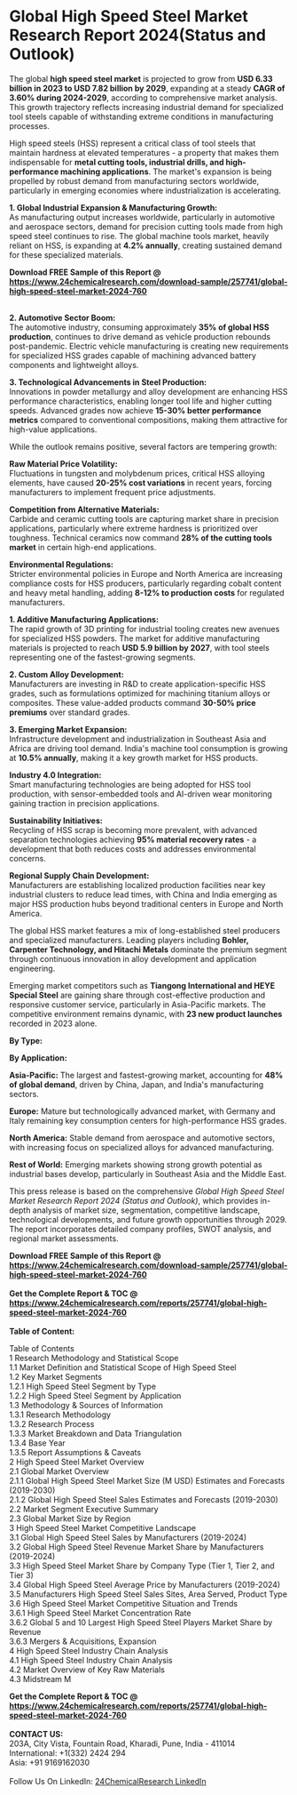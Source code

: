 <h1>Global High Speed Steel Market Research Report 2024(Status and Outlook)</h1><p>The global <strong>high speed steel market</strong> is projected to grow from <strong>USD 6.33 billion in 2023 to USD 7.82 billion by 2029</strong>, expanding at a steady <strong>CAGR of 3.60% during 2024-2029</strong>, according to comprehensive market analysis. This growth trajectory reflects increasing industrial demand for specialized tool steels capable of withstanding extreme conditions in manufacturing processes.</p><p>High speed steels (HSS) represent a critical class of tool steels that maintain hardness at elevated temperatures - a property that makes them indispensable for <strong>metal cutting tools, industrial drills, and high-performance machining applications</strong>. The market's expansion is being propelled by robust demand from manufacturing sectors worldwide, particularly in emerging economies where industrialization is accelerating.</p><p><strong>1. Global Industrial Expansion &amp; Manufacturing Growth:</strong><br>
As manufacturing output increases worldwide, particularly in automotive and aerospace sectors, demand for precision cutting tools made from high speed steel continues to rise. The global machine tools market, heavily reliant on HSS, is expanding at <strong>4.2% annually</strong>, creating sustained demand for these specialized materials.</p><div><b>Download FREE Sample of this Report @ 
            <a href="https://www.24chemicalresearch.com/download-sample/257741/global-high-speed-steel-market-2024-760">
            https://www.24chemicalresearch.com/download-sample/257741/global-high-speed-steel-market-2024-760</a></b></div><br><p><strong>2. Automotive Sector Boom:</strong><br>
The automotive industry, consuming approximately <strong>35% of global HSS production</strong>, continues to drive demand as vehicle production rebounds post-pandemic. Electric vehicle manufacturing is creating new requirements for specialized HSS grades capable of machining advanced battery components and lightweight alloys.</p><p><strong>3. Technological Advancements in Steel Production:</strong><br>
Innovations in powder metallurgy and alloy development are enhancing HSS performance characteristics, enabling longer tool life and higher cutting speeds. Advanced grades now achieve <strong>15-30% better performance metrics</strong> compared to conventional compositions, making them attractive for high-value applications.</p><p>While the outlook remains positive, several factors are tempering growth:</p><p><strong>Raw Material Price Volatility:</strong><br>
	Fluctuations in tungsten and molybdenum prices, critical HSS alloying elements, have caused <strong>20-25% cost variations</strong> in recent years, forcing manufacturers to implement frequent price adjustments.</p><p><strong>Competition from Alternative Materials:</strong><br>
	Carbide and ceramic cutting tools are capturing market share in precision applications, particularly where extreme hardness is prioritized over toughness. Technical ceramics now command <strong>28% of the cutting tools market</strong> in certain high-end applications.</p><p><strong>Environmental Regulations:</strong><br>
	Stricter environmental policies in Europe and North America are increasing compliance costs for HSS producers, particularly regarding cobalt content and heavy metal handling, adding <strong>8-12% to production costs</strong> for regulated manufacturers.</p><p><strong>1. Additive Manufacturing Applications:</strong><br>
The rapid growth of 3D printing for industrial tooling creates new avenues for specialized HSS powders. The market for additive manufacturing materials is projected to reach <strong>USD 5.9 billion by 2027</strong>, with tool steels representing one of the fastest-growing segments.</p><p><strong>2. Custom Alloy Development:</strong><br>
Manufacturers are investing in R&amp;D to create application-specific HSS grades, such as formulations optimized for machining titanium alloys or composites. These value-added products command <strong>30-50% price premiums</strong> over standard grades.</p><p><strong>3. Emerging Market Expansion:</strong><br>
Infrastructure development and industrialization in Southeast Asia and Africa are driving tool demand. India's machine tool consumption is growing at <strong>10.5% annually</strong>, making it a key growth market for HSS products.</p><p><strong>Industry 4.0 Integration:</strong><br>
	Smart manufacturing technologies are being adopted for HSS tool production, with sensor-embedded tools and AI-driven wear monitoring gaining traction in precision applications.</p><p><strong>Sustainability Initiatives:</strong><br>
	Recycling of HSS scrap is becoming more prevalent, with advanced separation technologies achieving <strong>95% material recovery rates</strong> - a development that both reduces costs and addresses environmental concerns.</p><p><strong>Regional Supply Chain Development:</strong><br>
	Manufacturers are establishing localized production facilities near key industrial clusters to reduce lead times, with China and India emerging as major HSS production hubs beyond traditional centers in Europe and North America.</p><p>The global HSS market features a mix of long-established steel producers and specialized manufacturers. Leading players including <strong>Bohler, Carpenter Technology, and Hitachi Metals</strong> dominate the premium segment through continuous innovation in alloy development and application engineering.</p><p>Emerging market competitors such as <strong>Tiangong International and HEYE Special Steel</strong> are gaining share through cost-effective production and responsive customer service, particularly in Asia-Pacific markets. The competitive environment remains dynamic, with <strong>23 new product launches</strong> recorded in 2023 alone.</p><p><strong>By Type:</strong></p><p><strong>By Application:</strong></p><p><strong>Asia-Pacific:</strong> The largest and fastest-growing market, accounting for <strong>48% of global demand</strong>, driven by China, Japan, and India's manufacturing sectors.</p><p><strong>Europe:</strong> Mature but technologically advanced market, with Germany and Italy remaining key consumption centers for high-performance HSS grades.</p><p><strong>North America:</strong> Stable demand from aerospace and automotive sectors, with increasing focus on specialized alloys for advanced manufacturing.</p><p><strong>Rest of World:</strong> Emerging markets showing strong growth potential as industrial bases develop, particularly in Southeast Asia and the Middle East.</p><p>This press release is based on the comprehensive <em>Global High Speed Steel Market Research Report 2024 (Status and Outlook)</em>, which provides in-depth analysis of market size, segmentation, competitive landscape, technological developments, and future growth opportunities through 2029. The report incorporates detailed company profiles, SWOT analysis, and regional market assessments.</p><div><b>Download FREE Sample of this Report @ 
            <a href="https://www.24chemicalresearch.com/download-sample/257741/global-high-speed-steel-market-2024-760">
            https://www.24chemicalresearch.com/download-sample/257741/global-high-speed-steel-market-2024-760</a></b></div><br><div><b>Get the Complete Report & TOC @ 
            <a href="https://www.24chemicalresearch.com/reports/257741/global-high-speed-steel-market-2024-760">
            https://www.24chemicalresearch.com/reports/257741/global-high-speed-steel-market-2024-760</a></b></div><br>
            <b>Table of Content:</b><p>Table of Contents<br />
1 Research Methodology and Statistical Scope<br />
1.1 Market Definition and Statistical Scope of High Speed Steel<br />
1.2 Key Market Segments<br />
1.2.1 High Speed Steel Segment by Type<br />
1.2.2 High Speed Steel Segment by Application<br />
1.3 Methodology & Sources of Information<br />
1.3.1 Research Methodology<br />
1.3.2 Research Process<br />
1.3.3 Market Breakdown and Data Triangulation<br />
1.3.4 Base Year<br />
1.3.5 Report Assumptions & Caveats<br />
2 High Speed Steel Market Overview<br />
2.1 Global Market Overview<br />
2.1.1 Global High Speed Steel Market Size (M USD) Estimates and Forecasts (2019-2030)<br />
2.1.2 Global High Speed Steel Sales Estimates and Forecasts (2019-2030)<br />
2.2 Market Segment Executive Summary<br />
2.3 Global Market Size by Region<br />
3 High Speed Steel Market Competitive Landscape<br />
3.1 Global High Speed Steel Sales by Manufacturers (2019-2024)<br />
3.2 Global High Speed Steel Revenue Market Share by Manufacturers (2019-2024)<br />
3.3 High Speed Steel Market Share by Company Type (Tier 1, Tier 2, and Tier 3)<br />
3.4 Global High Speed Steel Average Price by Manufacturers (2019-2024)<br />
3.5 Manufacturers High Speed Steel Sales Sites, Area Served, Product Type<br />
3.6 High Speed Steel Market Competitive Situation and Trends<br />
3.6.1 High Speed Steel Market Concentration Rate<br />
3.6.2 Global 5 and 10 Largest High Speed Steel Players Market Share by Revenue<br />
3.6.3 Mergers & Acquisitions, Expansion<br />
4 High Speed Steel Industry Chain Analysis<br />
4.1 High Speed Steel Industry Chain Analysis<br />
4.2 Market Overview of Key Raw Materials<br />
4.3 Midstream M</p><div><b>Get the Complete Report & TOC @ 
            <a href="https://www.24chemicalresearch.com/reports/257741/global-high-speed-steel-market-2024-760">
            https://www.24chemicalresearch.com/reports/257741/global-high-speed-steel-market-2024-760</a></b></div><br><b>CONTACT US:</b><br>
            203A, City Vista, Fountain Road, Kharadi, Pune, India - 411014<br>
            International: +1(332) 2424 294<br>
            Asia: +91 9169162030 <br><br>
            Follow Us On LinkedIn: <a href="https://www.linkedin.com/company/24chemicalresearch/">24ChemicalResearch LinkedIn</a>